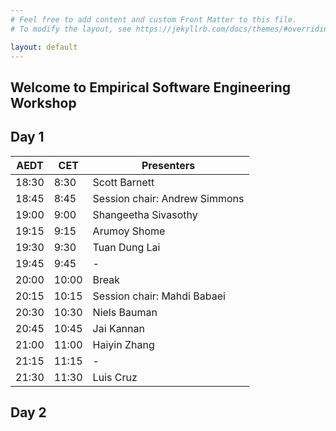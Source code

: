 ```yaml
---
# Feel free to add content and custom Front Matter to this file.
# To modify the layout, see https://jekyllrb.com/docs/themes/#overriding-theme-defaults

layout: default
---
```

## Welcome to Empirical Software Engineering Workshop

## Day 1


| AEDT  | CET   | Presenters                    |
|-------|-------|-------------------------------|
| 18:30 | 8:30  | Scott Barnett                 |
| 18:45 | 8:45  | Session chair: Andrew Simmons |
| 19:00 | 9:00  | Shangeetha Sivasothy          |
| 19:15 | 9:15  | Arumoy Shome                  |
| 19:30 | 9:30  | Tuan Dung Lai                 |
| 19:45 | 9:45  | -                             |
| 20:00 | 10:00 | Break                         |
| 20:15 | 10:15 | Session chair: Mahdi Babaei   |
| 20:30 | 10:30 | Niels Bauman                  |
| 20:45 | 10:45 | Jai Kannan                    |
| 21:00 | 11:00 | Haiyin Zhang                  |
| 21:15 | 11:15 | -                             |
| 21:30 | 11:30 | Luis Cruz                     |


## Day 2
